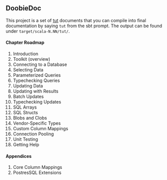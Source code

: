 ## DoobieDoc

This project is a set of [tut](https://github.com/tpolecat/tut) documents that you can compile into final documentation by saying `tut` from the sbt prompt. The output can be found under `target/scala-N.NN/tut/`. 

#### Chapter Roadmap

1. Introduction
1. Toolkit (overview)
1. Connecting to a Database
1. Selecting Data
1. Parameterized Queries
1. Typechecking Queries
1. Updating Data
1. Updating with Results
1. Batch Updates
1. Typechecking Updates
1. SQL Arrays
1. SQL Structs
1. Blobs and Clobs
1. Vendor-Specific Types
1. Custom Column Mappings
1. Connection Pooling
1. Unit Testing
1. Getting Help

#### Appendices

1. Core Column Mappings
1. PostresSQL Extensions

